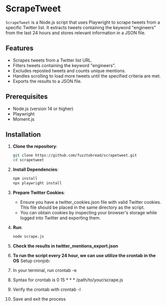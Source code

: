 # ScrapeTweet

`ScrapeTweet` is a Node.js script that uses Playwright to scrape tweets from a specific Twitter list. It extracts tweets containing the keyword "engineers" from the last 24 hours and stores relevant information in a JSON file.

## Features

- Scrapes tweets from a Twitter list URL.
- Filters tweets containing the keyword "engineers".
- Excludes reposted tweets and counts unique mentions.
- Handles scrolling to load more tweets until the specified criteria are met.
- Exports the results to a JSON file.

## Prerequisites

- Node.js (version 14 or higher)
- Playwright
- Moment.js

## Installation

1. **Clone the repository**:

   ```bash
   git clone https://github.com/fuzztobread/scrapetweet.git
   cd scrapetweet
2. **Install Dependencies**:
   ```bash
   npm install
   npx playwright install
3. **Prepare Twitter Cookies**:
   - Ensure you have a twitter_cookies.json file with valid Twitter cookies. This file should be placed in the same directory as the script.
   - You can obtain cookies by inspecting your browser's storage while logged into Twitter and exporting them.
4. **Run**:
   ```bash
   node scrape.js
5. **Check the results in twitter_mentions_export.json**
6.  **To run the script every 24 hour, we can use utilize the crontab in the OS**
   Setup cronjob:
   1. In your terminal, run crontab -e
   2. Syntax for crontab is 0 15 * * * /path/to/your/scrape.js
   3. Verify the crontab with crontab -l
   4. Save and exit the process

